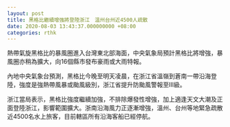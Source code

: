 ```yaml
---
layout: post
title: 黑格比繼續增強將登陸浙江　溫州台州近4500人疏散
date: 2020-08-03 13:43:37.000000000 +08:00
categories: rthk
---
```


熱帶氣旋黑格比的暴風圈進入台灣東北部海面，中央氣象局預計黑格比將增強，暴風圈亦稍為擴大，向16個縣市發布豪雨或大雨特報。

內地中央氣象台預測，黑格比今晚至明天凌晨，在浙江省溫嶺到蒼南一帶沿海登陸，強度是強熱帶風暴或颱風級別，浙江省提升防颱風警報至Ⅲ級。

浙江當局表示，黑格比強度繼續加強，不排除爆發性增強，加上適逢天文大潮及正面登陸浙江，影響範圍擴大。浙南沿海風力正逐漸增強，溫州、台州等地緊急疏散近4500名水上旅客，目前轄區所有沿海客船已經停航。
